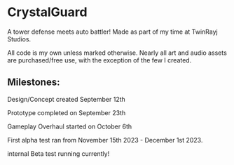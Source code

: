 # CrystalGuard

A tower defense meets auto battler! Made as part of my time at TwinRayj Studios.  

All code is my own unless marked otherwise. 
Nearly all art and audio assets are purchased/free use, with the exception of the few I created.

## Milestones:

Design/Concept created September 12th

Prototype completed on September 23th

Gameplay Overhaul started on October 6th

First alpha test ran from November 15th 2023 - December 1st 2023.

internal Beta test running currently!
